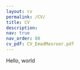 ```yaml
---
layout: cv
permalink: /CV/
title: CV
description:
nav: true
nav_order: 80
cv_pdf: CV_EmadMasroor.pdf
---
```


Hello, world
